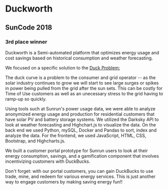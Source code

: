 # Duckworth
## SunCode 2018
### 3rd place winner

Duckworth is a Semi-automated platform that optimizes energy usage and cost savings based on historical consumption and weather forecasting.

We focused on a specific solution to the [Duck Problem:](https://goo.gl/images/vBJXMA)

The duck curve is a problem to the consumer and grid operator -- as the solar industry continues to grow we will start to see large surges or spikes in power being pulled from the grid after the sun sets. This can be costly for Time of Use customers as well as an unecessary stress to the grid having to ramp-up so quickly. 

Using tools such at Sunrun's power usage data, we were able to analyze anonymized energy usage and production for residential customers that have solar PV and battery storage systems. We utilized the Darksky API to look at weather forecasting and Highchart.js to visualize the data. On the back end we used Python, mySQL, Docker and Pandas to sort, index and analyze the data. For the frontend, we used JavaScript, HTML, CSS, Bootstrap, and Highcharts.js. 

We built a customer portal prototype for Sunrun users to look at their energy consumption, savings, and a gamification component that involves incentivizing customers with DuckBucks.

Don't forget: with our portal customers, you can gain DuckBucks to use trade, mine, and redeem for various energy services. This is just another way to engage customers by making saving energy fun!!



